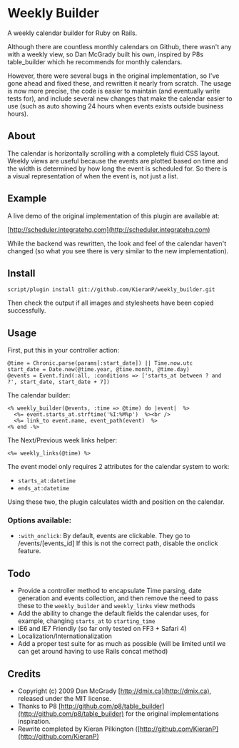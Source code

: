 # Weekly Builder

A weekly calendar builder for Ruby on Rails.

Although there are countless monthly calendars on Github, there wasn't any with a weekly view, so Dan McGrady built his own, inspired by P8s table_builder which he recommends for monthly calendars.

However, there were several bugs in the original implementation, so I've gone ahead and fixed these, and rewritten it nearly from scratch. The usage is now more precise, the code is easier to maintain (and eventually write tests for), and include several new changes that make the calendar easier to use (such as auto showing 24 hours when events exists outside business hours).

## About

The calendar is horizontally scrolling with a completely fluid CSS layout. Weekly views are useful because the events are plotted based on time and the width is determined by how long the event is scheduled for. So there is a visual representation of when the event is, not just a list.

## Example

A live demo of the original implementation of this plugin are available at:

[http://scheduler.integratehq.com](http://scheduler.integratehq.com)

While the backend was rewritten, the look and feel of the calendar haven't changed (so what you see there is very similar to the new implementation).

## Install

    script/plugin install git://github.com/KieranP/weekly_builder.git

Then check the output if all images and stylesheets have been copied successfully.

## Usage

First, put this in your controller action:

    @time = Chronic.parse(params[:start_date]) || Time.now.utc
    start_date = Date.new(@time.year, @time.month, @time.day)
    @events = Event.find(:all, :conditions => ['starts_at between ? and ?', start_date, start_date + 7])

The calendar builder:

    <% weekly_builder(@events, :time => @time) do |event|  %>
      <%= event.starts_at.strftime('%I:%M%p')  %><br />
      <%= link_to event.name, event_path(event)  %>
    <% end -%>

The Next/Previous week links helper:

    <%= weekly_links(@time) %>

The event model only requires 2 attributes for the calendar system to work:

* `starts_at:datetime`
* `ends_at:datetime`

Using these two, the plugin calculates width and position on the calendar.

### Options available:

* `:with_onclick`:
  By default, events are clickable. They go to /events/[events_id]
  If this is not the correct path, disable the onclick feature.

## Todo

* Provide a controller method to encapsulate Time parsing, date generation and events collection, and then remove the need to pass these to the `weekly_builder` and `weekly_links` view methods
* Add the ability to change the default fields the calendar uses, for example, changing `starts_at` to `starting_time`
* IE6 and IE7 Friendly (so far only tested on FF3 + Safari 4)
* Localization/Internationalization
* Add a proper test suite for as much as possible (will be limited until we can get around having to use Rails concat method)

## Credits

* Copyright (c) 2009 Dan McGrady [http://dmix.ca](http://dmix.ca), released under the MIT license.
* Thanks to P8 [http://github.com/p8/table_builder](http://github.com/p8/table_builder) for the original implementations inspiration.
* Rewrite completed by Kieran Pilkington ([http://github.com/KieranP](http://github.com/KieranP)
